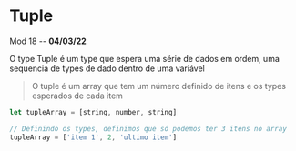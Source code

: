 # Tuple

Mod 18 -- **04/03/22**

O type Tuple é um type que espera uma série de dados em ordem, uma sequencia de types de dado dentro de uma variável

> O tuple é um array que tem um número definido de itens e os types esperados de cada item

~~~ts
let tupleArray = [string, number, string]

// Definindo os types, definimos que só podemos ter 3 itens no array 
tupleArray = ['item 1', 2, 'ultimo item']
~~~
